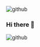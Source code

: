 ![github](https://user-images.githubusercontent.com/19860386/200165459-80bfb01d-abe8-478c-ac49-8924cf0c91f4.svg)
### Hi there 👋


<!--
**abhigenva/abhigenva** is a ✨ _special_ ✨ repository because its `README.md` (this file) appears on your GitHub profile.

![image](https://user-images.githubusercontent.com/19860386/198695821-84153ba7-eba0-4cb3-a62e-8e2fd1cf36ae.png)


Here are some ideas to get you started:

- 🔭 I’m currently working on ...
- 🌱 I’m currently learning ...
- 👯 I’m looking to collaborate on ...
- 🤔 I’m looking for help with ...
- 💬 Ask me about ...
- 📫 How to reach me: ...
- 😄 Pronouns: ...
- ⚡ Fun fact: ...
-->
![github](https://user-images.githubusercontent.com/19860386/200165325-d53c7144-14fa-47a2-9cc5-e7e3a531bab3.svg)
